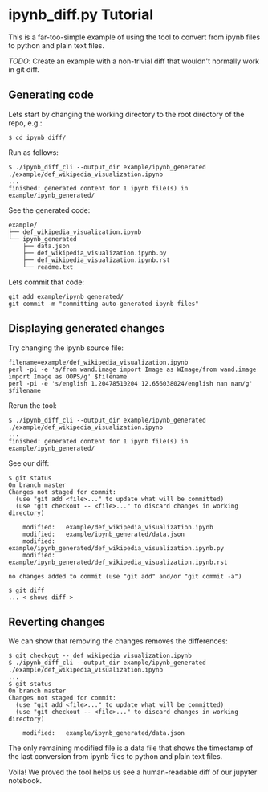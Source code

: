 ipynb_diff.py Tutorial
======================

This is a far-too-simple example of using the tool to
convert from ipynb files to python and plain text files.

_TODO_: Create an example with a non-trivial diff that wouldn't normally work in git diff.

Generating code
---------------

Lets start by changing the working directory to the root directory of the repo, e.g.:
```
$ cd ipynb_diff/
```

Run as follows:
```
$ ./ipynb_diff_cli --output_dir example/ipynb_generated ./example/def_wikipedia_visualization.ipynb
...
finished: generated content for 1 ipynb file(s) in example/ipynb_generated/
```

See the generated code:
```
example/
├── def_wikipedia_visualization.ipynb
└── ipynb_generated
    ├── data.json
    ├── def_wikipedia_visualization.ipynb.py
    ├── def_wikipedia_visualization.ipynb.rst
    └── readme.txt
```

Lets commit that code:
```
git add example/ipynb_generated/
git commit -m "committing auto-generated ipynb files"
```

Displaying generated changes
----------------------------

Try changing the ipynb source file:
```
filename=example/def_wikipedia_visualization.ipynb
perl -pi -e 's/from wand.image import Image as WImage/from wand.image import Image as OOPS/g' $filename
perl -pi -e 's/english 1.20478510204 12.656038024/english nan nan/g' $filename
```

Rerun the tool:
```
$ ./ipynb_diff_cli --output_dir example/ipynb_generated ./example/def_wikipedia_visualization.ipynb
...
finished: generated content for 1 ipynb file(s) in example/ipynb_generated/
```

See our diff:
```
$ git status
On branch master
Changes not staged for commit:
  (use "git add <file>..." to update what will be committed)
  (use "git checkout -- <file>..." to discard changes in working directory)

    modified:   example/def_wikipedia_visualization.ipynb
    modified:   example/ipynb_generated/data.json
    modified:   example/ipynb_generated/def_wikipedia_visualization.ipynb.py
    modified:   example/ipynb_generated/def_wikipedia_visualization.ipynb.rst

no changes added to commit (use "git add" and/or "git commit -a")

$ git diff
... < shows diff >
```

Reverting changes
-----------------

We can show that removing the changes removes the differences:
```
$ git checkout -- def_wikipedia_visualization.ipynb
$ ./ipynb_diff_cli --output_dir example/ipynb_generated ./example/def_wikipedia_visualization.ipynb
...
$ git status
On branch master
Changes not staged for commit:
  (use "git add <file>..." to update what will be committed)
  (use "git checkout -- <file>..." to discard changes in working directory)

    modified:   example/ipynb_generated/data.json
```

The only remaining modified file is a data file that shows the timestamp
of the last conversion from ipynb files to python and plain text files.

Voila! We proved the tool helps us see a human-readable diff of our jupyter notebook.
